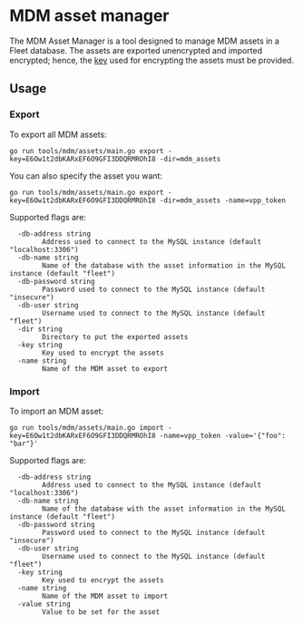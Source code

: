 # MDM asset manager

The MDM Asset Manager is a tool designed to manage MDM assets in a Fleet database. The assets are
exported unencrypted and imported encrypted; hence, the
[key](https://fleetdm.com/docs/configuration/fleet-server-configuration#server-private-key) used for
encrypting the assets must be provided. 

## Usage

### Export

To export all MDM assets:

```
go run tools/mdm/assets/main.go export -key=E6Ow1t2dbKARxEF6O9GFI3DDQRMROhI8 -dir=mdm_assets
```

You can also specify the asset you want:

```
go run tools/mdm/assets/main.go export -key=E6Ow1t2dbKARxEF6O9GFI3DDQRMROhI8 -dir=mdm_assets -name=vpp_token
```

Supported flags are:

```
  -db-address string
    	Address used to connect to the MySQL instance (default "localhost:3306")
  -db-name string
    	Name of the database with the asset information in the MySQL instance (default "fleet")
  -db-password string
    	Password used to connect to the MySQL instance (default "insecure")
  -db-user string
    	Username used to connect to the MySQL instance (default "fleet")
  -dir string
    	Directory to put the exported assets
  -key string
    	Key used to encrypt the assets
  -name string
    	Name of the MDM asset to export
```

### Import

To import an MDM asset:

```
go run tools/mdm/assets/main.go import -key=E6Ow1t2dbKARxEF6O9GFI3DDQRMROhI8 -name=vpp_token -value='{"foo": "bar"}'
```

Supported flags are:

```
  -db-address string
    	Address used to connect to the MySQL instance (default "localhost:3306")
  -db-name string
    	Name of the database with the asset information in the MySQL instance (default "fleet")
  -db-password string
    	Password used to connect to the MySQL instance (default "insecure")
  -db-user string
    	Username used to connect to the MySQL instance (default "fleet")
  -key string
    	Key used to encrypt the assets
  -name string
    	Name of the MDM asset to import
  -value string
    	Value to be set for the asset